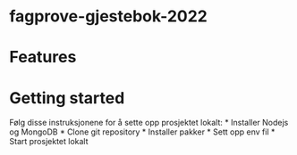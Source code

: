 # fagprove-gjestebok-2022
# Features
# Getting started
Følg disse instruksjonene for å sette opp prosjektet lokalt:
    * Installer Nodejs og MongoDB
    * Clone git repository
    * Installer pakker
    * Sett opp env fil
    * Start prosjektet lokalt